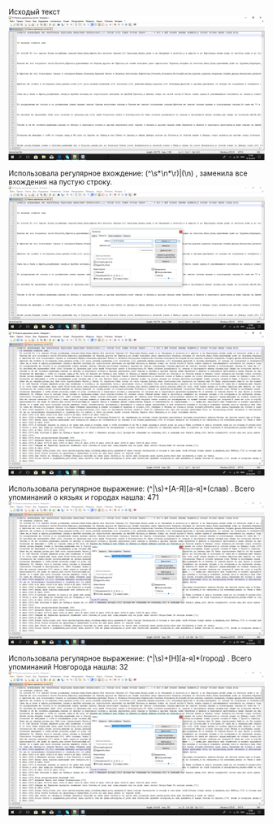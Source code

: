 Исходый текст
![alt- текст](https://github.com/ponomarevaangelina1/hw9/blob/master/image001.png)

Использовала регулярное вхождение: (^\s*\n*\r)|(\n) , заменила все вхождения на пустую строку.
![alt- текст](https://github.com/ponomarevaangelina1/hw9/blob/master/image003.png)
![alt- текст](https://github.com/ponomarevaangelina1/hw9/blob/master/image005.png)

Использовала регулярное выражение: (^|\s)+[А-Я][а-я]*(слав) . Всего упоминаний о кязьях и городах нашла: 471
![alt- текст](https://github.com/ponomarevaangelina1/hw9/blob/master/image007.png)

Использовала регулярное выражение: (^|\s)+[Н][а-я]*(город) . Всего упоминаний Новгорода нашла: 32
![alt- текст](https://github.com/ponomarevaangelina1/hw9/blob/master/image009.png)
